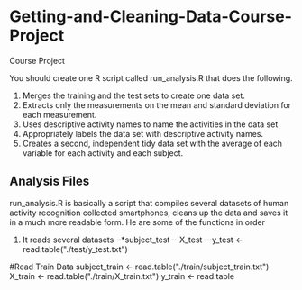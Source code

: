 # Getting-and-Cleaning-Data-Course-Project
Course Project

You should create one R script called run_analysis.R that does the following.

1. Merges the training and the test sets to create one data set.
2. Extracts only the measurements on the mean and standard deviation for each measurement.
3. Uses descriptive activity names to name the activities in the data set
4. Appropriately labels the data set with descriptive activity names.
5. Creates a second, independent tidy data set with the average of each variable for each activity and each subject.

## Analysis Files
run_analysis.R  is basically a script that compiles several datasets of human activity recognition collected smartphones, cleans up the data and saves it in a much more readable form. He are some of the functions in order
1. It reads several datasets
⋅⋅*subject_test
⋅⋅⋅X_test
⋅⋅⋅y_test <- read.table("./test/y_test.txt")

#Read Train Data
subject_train <- read.table("./train/subject_train.txt")
X_train <- read.table("./train/X_train.txt")
y_train <- read.table 
